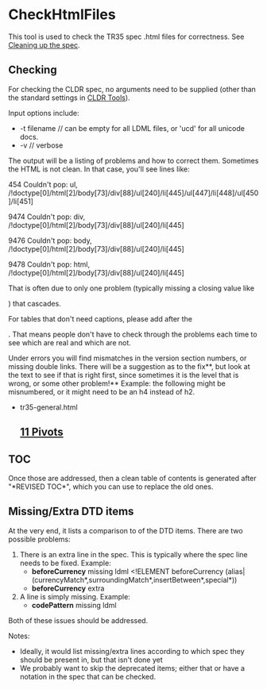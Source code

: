 # CheckHtmlFiles

This tool is used to check the TR35 spec .html files for correctness. See
[Cleaning up the spec](../cleaning-up-the-spec/index.md).

## Checking

For checking the CLDR spec, no arguments need to be supplied (other than the
standard settings in [CLDR Tools](index.md)).

Input options include:

*   -t filename // can be empty for all LDML files, or 'ucd' for all unicode
    docs.
*   -v // verbose

The output will be a listing of problems and how to correct them. Sometimes the
HTML is not clean. In that case, you'll see lines like:

454     Couldn't pop: ul,
/!doctype\[0\]/html\[2\]/body\[73\]/div\[88\]/ul\[240\]/li\[445\]/ul\[447\]/li\[448\]/ul\[450\]/li\[451\]

9474    Couldn't pop: div,
/!doctype\[0\]/html\[2\]/body\[73\]/div\[88\]/ul\[240\]/li\[445\]

9476    Couldn't pop: body,
/!doctype\[0\]/html\[2\]/body\[73\]/div\[88\]/ul\[240\]/li\[445\]

9478    Couldn't pop: html,
/!doctype\[0\]/html\[2\]/body\[73\]/div\[88\]/ul\[240\]/li\[445\]

That is often due to only one problem (typically missing a closing value like
</li>) that cascades.

For tables that don't need captions, please add <!-- nocaption --> after the
<table>. That means people don't have to check through the problems each time to
see which are real and which are not.

Under errors you will find mismatches in the version section numbers, or missing
double links. There will be a suggestion as to the fix**, but look at the text
to see if that is right first, since sometimes it is the level that is wrong, or
some other problem!** Example: the following might be misnumbered, or it might
need to be an h4 instead of h2.

*   tr35-general.html       <h2><a name="Pivots" href="#Pivots">11
    Pivots</a></h2>  <!-- Section numbers mismatch, was 10.1.1; -->

## TOC

Once those are addressed, then a clean table of contents is generated after
"\*REVISED TOC\*", which you can use to replace the old ones.

## Missing/Extra DTD items

At the very end, it lists a comparison to of the DTD items. There are two
possible problems:

1.  There is an extra line in the spec. This is typically where the spec line
    needs to be fixed. Example:
    *   **beforeCurrency**      missing ldml    <!ELEMENT beforeCurrency
        (alias|(currencyMatch\*,surroundingMatch\*,insertBetween\*,special\*))
    *   **beforeCurrency**      extra           <!ELEMENT beforeCurrency (alias
        | (currencyMatch\*, surroundingMatch\*, insertBetween\*)) >
2.  A line is simply missing. Example:
    *   **codePattern** missing ldml    <!ATTLIST codePattern type NMTOKEN
        #REQUIRED >

Both of these issues should be addressed.

Notes:

*   Ideally, it would list missing/extra lines according to which spec they
    should be present in, but that isn't done yet
*   We probably want to skip the deprecated items; either that or have a
    notation in the spec that can be checked.
